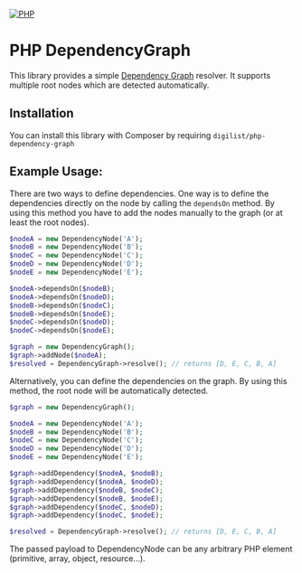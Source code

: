 [![PHP](https://github.com/digilist/dependency-graph/actions/workflows/php.yml/badge.svg)](https://github.com/digilist/dependency-graph/actions/workflows/php.yml)

# PHP DependencyGraph
This library provides a simple [Dependency Graph](http://en.wikipedia.org/wiki/Dependency_graph) resolver. It supports multiple root nodes which are detected automatically.

## Installation
You can install this library with Composer by requiring `digilist/php-dependency-graph`

## Example Usage:
There are two ways to define dependencies. One way is to define the dependencies directly on the node by calling the `dependsOn` method. By using this method you have to add the nodes manually to the graph (or at least the root nodes).
```php
$nodeA = new DependencyNode('A');
$nodeB = new DependencyNode('B');
$nodeC = new DependencyNode('C');
$nodeD = new DependencyNode('D');
$nodeE = new DependencyNode('E');

$nodeA->dependsOn($nodeB);
$nodeA->dependsOn($nodeD);
$nodeB->dependsOn($nodeC);
$nodeB->dependsOn($nodeE);
$nodeC->dependsOn($nodeD);
$nodeC->dependsOn($nodeE);

$graph = new DependencyGraph();
$graph->addNode($nodeA);
$resolved = DependencyGraph->resolve(); // returns [D, E, C, B, A]
```

Alternatively, you can define the dependencies on the graph. By using this method, the root node will be automatically detected.
```php
$graph = new DependencyGraph();

$nodeA = new DependencyNode('A');
$nodeB = new DependencyNode('B');
$nodeC = new DependencyNode('C');
$nodeD = new DependencyNode('D');
$nodeE = new DependencyNode('E');

$graph->addDependency($nodeA, $nodeB);
$graph->addDependency($nodeA, $nodeD);
$graph->addDependency($nodeB, $nodeC);
$graph->addDependency($nodeB, $nodeE);
$graph->addDependency($nodeC, $nodeD);
$graph->addDependency($nodeC, $nodeE);

$resolved = DependencyGraph->resolve(); // returns [D, E, C, B, A]
```

The passed payload to DependencyNode can be any arbitrary PHP element (primitive, array, object, resource...).
